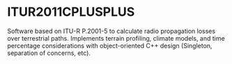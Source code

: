 # ITUR2011CPLUSPLUS
Software based on ITU-R P.2001-5 to calculate radio propagation losses over terrestrial paths. Implements terrain profiling, climate models, and time percentage considerations with object-oriented C++ design (Singleton, separation of concerns, etc).
